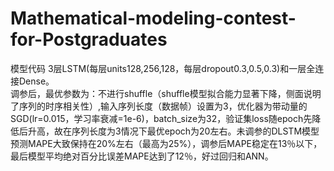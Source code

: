 # Mathematical-modeling-contest-for-Postgraduates
模型代码
3层LSTM(每层units128,256,128，每层dropout0.3,0.5,0.3)和一层全连接Dense。  
调参后，最优参数为：不进行shuffle（shuffle模型拟合能力显著下降，侧面说明了序列的时序相关性）,输入序列长度（数据帧）设置为3，优化器为带动量的SGD(lr=0.015，学习率衰减=1e-6)，batch_size为32，验证集loss随epoch先降低后升高，故在序列长度为3情况下最优epoch为20左右。未调参的DLSTM模型预测MAPE大致保持在20%左右（最高为25%），调参后MAPE稳定在13％以下，最后模型平均绝对百分比误差MAPE达到了12％，好过回归和ANN。

